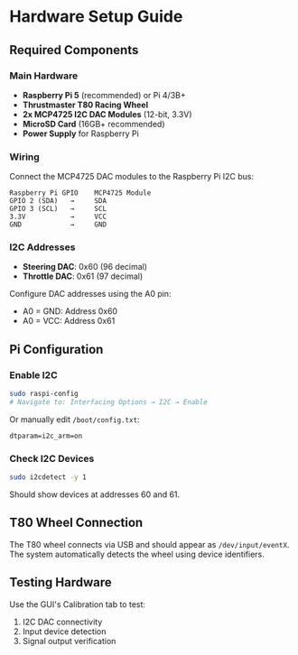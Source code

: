 # Hardware Setup Guide

## Required Components

### Main Hardware
- **Raspberry Pi 5** (recommended) or Pi 4/3B+
- **Thrustmaster T80 Racing Wheel**
- **2x MCP4725 I2C DAC Modules** (12-bit, 3.3V)
- **MicroSD Card** (16GB+ recommended)
- **Power Supply** for Raspberry Pi

### Wiring
Connect the MCP4725 DAC modules to the Raspberry Pi I2C bus:

```
Raspberry Pi GPIO    MCP4725 Module
GPIO 2 (SDA)   →     SDA
GPIO 3 (SCL)   →     SCL
3.3V           →     VCC
GND            →     GND
```

### I2C Addresses
- **Steering DAC**: 0x60 (96 decimal)
- **Throttle DAC**: 0x61 (97 decimal)

Configure DAC addresses using the A0 pin:
- A0 = GND: Address 0x60
- A0 = VCC: Address 0x61

## Pi Configuration

### Enable I2C
```bash
sudo raspi-config
# Navigate to: Interfacing Options → I2C → Enable
```

Or manually edit `/boot/config.txt`:
```
dtparam=i2c_arm=on
```

### Check I2C Devices
```bash
sudo i2cdetect -y 1
```
Should show devices at addresses 60 and 61.

## T80 Wheel Connection
The T80 wheel connects via USB and should appear as `/dev/input/eventX`. The system automatically detects the wheel using device identifiers.

## Testing Hardware
Use the GUI's Calibration tab to test:
1. I2C DAC connectivity
2. Input device detection
3. Signal output verification
